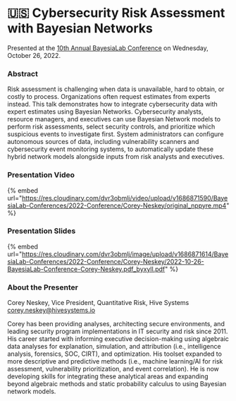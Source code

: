 # 🇺🇸 Cybersecurity Risk Assessment with Bayesian Networks

Presented at the [10th Annual BayesiaLab Conference](./) on Wednesday, October 26, 2022.

### Abstract&#x20;

Risk assessment is challenging when data is unavailable, hard to obtain, or costly to process. Organizations often request estimates from experts instead. This talk demonstrates how to integrate cybersecurity data with expert estimates using Bayesian Networks. Cybersecurity analysts, resource managers, and executives can use Bayesian Network models to perform risk assessments, select security controls, and prioritize which suspicious events to investigate first. System administrators can configure autonomous sources of data, including vulnerability scanners and cybersecurity event monitoring systems, to automatically update these hybrid network models alongside inputs from risk analysts and executives.

### Presentation Video

{% embed url="https://res.cloudinary.com/dvr3obmlj/video/upload/v1686871590/BayesiaLab-Conferences/2022-Conference/Corey-Neskey/original_nppyre.mp4" %}

### Presentation Slides

{% embed url="https://res.cloudinary.com/dvr3obmlj/image/upload/v1686871614/BayesiaLab-Conferences/2022-Conference/Corey-Neskey/2022-10-26-BayesiaLab-Conference-Corey-Neskey.pdf_byxyll.pdf" %}

### About the Presenter&#x20;

Corey Neskey, Vice President, Quantitative Risk, Hive Systems\
[corey.neskey@hivesystems.io](mailto:corey.neskey@hivesystems.io)

Corey has been providing analyses, architecting secure environments, and leading security program implementations in IT security and risk since 2011. His career started with informing executive decision-making using algebraic data analyses for explanation, simulation, and attribution (i.e., intelligence analysis, forensics, SOC, CIRT), and optimization. His toolset expanded to more descriptive and predictive methods (i.e., machine learning/AI for risk assessment, vulnerability prioritization, and event correlation). He is now developing skills for integrating these analytical areas and expanding beyond algebraic methods and static probability calculus to using Bayesian network models.
